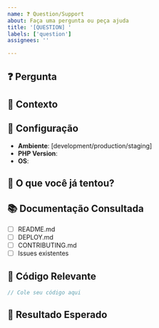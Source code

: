 ```yaml
---
name: ❓ Question/Support
about: Faça uma pergunta ou peça ajuda
title: '[QUESTION] '
labels: ['question']
assignees: ''

---
```


## ❓ Pergunta
<!-- Sua pergunta clara e objetiva -->

## 🎯 Contexto
<!-- Contexto sobre o que você está tentando fazer -->

## 🔧 Configuração
- **Ambiente**: [development/production/staging]
- **PHP Version**: 
- **OS**: 

## 📝 O que você já tentou?
<!-- Descreva as tentativas anteriores -->

## 📚 Documentação Consultada
- [ ] README.md
- [ ] DEPLOY.md  
- [ ] CONTRIBUTING.md
- [ ] Issues existentes

## 📄 Código Relevante
<!-- Se aplicável, cole código relevante -->
```php
// Cole seu código aqui
```

## 🎯 Resultado Esperado
<!-- O que você espera que aconteça -->